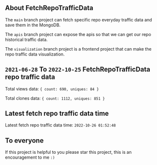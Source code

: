 ## About FetchRepoTrafficData

The `main` branch project can fetch specific repo everyday traffic data and save them in the MongoDB.

The `apis` branch project can expose the apis so that we can get our repo historical traffic data.

The `visualization` branch project is a frontend project that can make the repo traffic data visualization.

## `2021-06-28` To `2022-10-25` FetchRepoTrafficData repo traffic data

Total views data: `{ count: 690, uniques: 84 }`

Total clones data: `{ count: 1112, uniques: 851 }`

## Latest fetch repo traffic data time

Latest fetch repo traffic data time: `2022-10-26 01:52:48`

## To everyone

If this project is helpful to you please star this project, this is an encouragement to me `:)`




